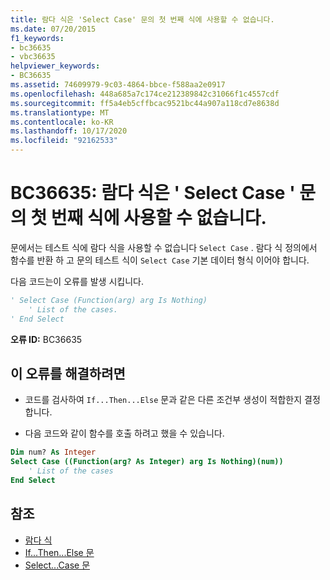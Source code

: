 ```yaml
---
title: 람다 식은 'Select Case' 문의 첫 번째 식에 사용할 수 없습니다.
ms.date: 07/20/2015
f1_keywords:
- bc36635
- vbc36635
helpviewer_keywords:
- BC36635
ms.assetid: 74609979-9c03-4864-bbce-f588aa2e0917
ms.openlocfilehash: 448a685a7c174ce212389842c31066f1c4557cdf
ms.sourcegitcommit: ff5a4eb5cffbcac9521bc44a907a118cd7e8638d
ms.translationtype: MT
ms.contentlocale: ko-KR
ms.lasthandoff: 10/17/2020
ms.locfileid: "92162533"
---
```

# <a name="bc36635-lambda-expressions-are-not-valid-in-the-first-expression-of-a-select-case-statement"></a>BC36635: 람다 식은 ' Select Case ' 문의 첫 번째 식에 사용할 수 없습니다.

문에서는 테스트 식에 람다 식을 사용할 수 없습니다 `Select Case` . 람다 식 정의에서 함수를 반환 하 고 문의 테스트 식이 `Select Case` 기본 데이터 형식 이어야 합니다.

 다음 코드는이 오류를 발생 시킵니다.

```vb
' Select Case (Function(arg) arg Is Nothing)
    ' List of the cases.
' End Select
```

 **오류 ID:** BC36635

## <a name="to-correct-this-error"></a>이 오류를 해결하려면

- 코드를 검사하여 `If...Then...Else` 문과 같은 다른 조건부 생성이 적합한지 결정합니다.

- 다음 코드와 같이 함수를 호출 하려고 했을 수 있습니다.

```vb
Dim num? As Integer
Select Case ((Function(arg? As Integer) arg Is Nothing)(num))
    ' List of the cases
End Select
```

## <a name="see-also"></a>참조

- [람다 식](../../programming-guide/language-features/procedures/lambda-expressions.md)
- [If...Then...Else 문](../statements/if-then-else-statement.md)
- [Select...Case 문](../statements/select-case-statement.md)
